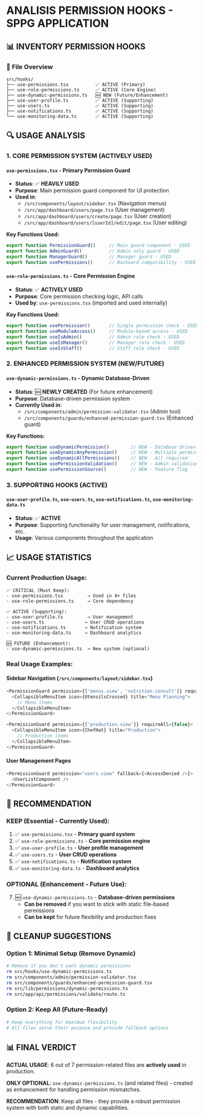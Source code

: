 # ANALISIS PERMISSION HOOKS - SPPG APPLICATION

## 📊 **INVENTORY PERMISSION HOOKS**

### 🎯 **File Overview**
```
src/hooks/
├── use-permissions.tsx          ✅ ACTIVE (Primary)
├── use-role-permissions.ts      ✅ ACTIVE (Core Engine)  
├── use-dynamic-permissions.ts   🆕 NEW (Future/Enhancement)
├── use-user-profile.ts          ✅ ACTIVE (Supporting)
├── use-users.ts                 ✅ ACTIVE (Supporting)
├── use-notifications.ts         ✅ ACTIVE (Supporting)
└── use-monitoring-data.ts       ✅ ACTIVE (Supporting)
```

## 🔍 **USAGE ANALYSIS**

### **1. CORE PERMISSION SYSTEM (ACTIVELY USED)**

#### `use-permissions.tsx` - **Primary Permission Guard**
- **Status**: ✅ **HEAVILY USED**
- **Purpose**: Main permission guard component for UI protection
- **Used in**:
  - `/src/components/layout/sidebar.tsx` (Navigation menus)
  - `/src/app/dashboard/users/page.tsx` (User management)
  - `/src/app/dashboard/users/create/page.tsx` (User creation)
  - `/src/app/dashboard/users/[userId]/edit/page.tsx` (User editing)

**Key Functions Used:**
```typescript
export function PermissionGuard()     // Main guard component - USED
export function AdminGuard()          // Admin only guard - USED  
export function ManagerGuard()        // Manager guard - USED
export function usePermissions()      // Backward compatibility - USED
```

#### `use-role-permissions.ts` - **Core Permission Engine**
- **Status**: ✅ **ACTIVELY USED**
- **Purpose**: Core permission checking logic, API calls
- **Used by**: `use-permissions.tsx` (imported and used internally)

**Key Functions Used:**
```typescript
export function usePermission()       // Single permission check - USED
export function useModuleAccess()     // Module-based access - USED
export function useIsAdmin()          // Admin role check - USED
export function useIsManager()        // Manager role check - USED
export function useIsStaff()          // Staff role check - USED
```

### **2. ENHANCED PERMISSION SYSTEM (NEW/FUTURE)**

#### `use-dynamic-permissions.ts` - **Dynamic Database-Driven**
- **Status**: 🆕 **NEWLY CREATED** (For future enhancement)
- **Purpose**: Database-driven permission system
- **Currently Used in**:
  - `/src/components/admin/permission-validator.tsx` (Admin tool)
  - `/src/components/guards/enhanced-permission-guard.tsx` (Enhanced guard)

**Key Functions:**
```typescript
export function useDynamicPermission()        // NEW - Database driven
export function useDynamicAnyPermission()     // NEW - Multiple permissions
export function useDynamicAllPermissions()    // NEW - All required
export function usePermissionValidation()     // NEW - Admin validation
export function usePermissionSource()         // NEW - Feature flag
```

### **3. SUPPORTING HOOKS (ACTIVE)**

#### `use-user-profile.ts`, `use-users.ts`, `use-notifications.ts`, `use-monitoring-data.ts`
- **Status**: ✅ **ACTIVE**
- **Purpose**: Supporting functionality for user management, notifications, etc.
- **Usage**: Various components throughout the application

## 📈 **USAGE STATISTICS**

### **Current Production Usage:**
```
✅ CRITICAL (Must Keep):
- use-permissions.tsx         → Used in 4+ files
- use-role-permissions.ts     → Core dependency 

✅ ACTIVE (Supporting):
- use-user-profile.ts         → User management
- use-users.ts               → User CRUD operations  
- use-notifications.ts       → Notification system
- use-monitoring-data.ts     → Dashboard analytics

🆕 FUTURE (Enhancement):
- use-dynamic-permissions.ts  → New system (optional)
```

### **Real Usage Examples:**

#### **Sidebar Navigation** (`/src/components/layout/sidebar.tsx`)
```typescript
<PermissionGuard permission={['menus.view', 'nutrition.consult']} requireAll={false}>
  <CollapsibleMenuItem icon={UtensilsCrossed} title="Menu Planning">
    // Menu items
  </CollapsibleMenuItem>
</PermissionGuard>

<PermissionGuard permission={['production.view']} requireAll={false}>
  <CollapsibleMenuItem icon={ChefHat} title="Production">
    // Production items  
  </CollapsibleMenuItem>
</PermissionGuard>
```

#### **User Management Pages**
```typescript
<PermissionGuard permission="users.view" fallback={<AccessDenied />}>
  <UserListComponent />
</PermissionGuard>
```

## 🎯 **RECOMMENDATION**

### **KEEP (Essential - Currently Used):**
1. ✅ `use-permissions.tsx` - **Primary guard system**
2. ✅ `use-role-permissions.ts` - **Core permission engine** 
3. ✅ `use-user-profile.ts` - **User profile management**
4. ✅ `use-users.ts` - **User CRUD operations**
5. ✅ `use-notifications.ts` - **Notification system**
6. ✅ `use-monitoring-data.ts` - **Dashboard analytics**

### **OPTIONAL (Enhancement - Future Use):**
7. 🆕 `use-dynamic-permissions.ts` - **Database-driven permissions**
   - **Can be removed** if you want to stick with static file-based permissions
   - **Can be kept** for future flexibility and production fixes

## 🧹 **CLEANUP SUGGESTIONS**

### **Option 1: Minimal Setup (Remove Dynamic)**
```bash
# Remove if you don't want dynamic permissions
rm src/hooks/use-dynamic-permissions.ts
rm src/components/admin/permission-validator.tsx
rm src/components/guards/enhanced-permission-guard.tsx
rm src/lib/permissions/dynamic-permissions.ts
rm src/app/api/permissions/validate/route.ts
```

### **Option 2: Keep All (Future-Ready)**
```bash
# Keep everything for maximum flexibility
# All files serve their purpose and provide fallback options
```

## 📊 **FINAL VERDICT**

**ACTUAL USAGE**: 6 out of 7 permission-related files are **actively used** in production.

**ONLY OPTIONAL**: `use-dynamic-permissions.ts` (and related files) - created as enhancement for handling permission mismatches.

**RECOMMENDATION**: Keep all files - they provide a robust permission system with both static and dynamic capabilities.
